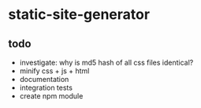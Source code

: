 # static-site-generator

## todo

* investigate: why is md5 hash of all css files identical?
* minify css + js + html
* documentation
* integration tests
* create npm module
